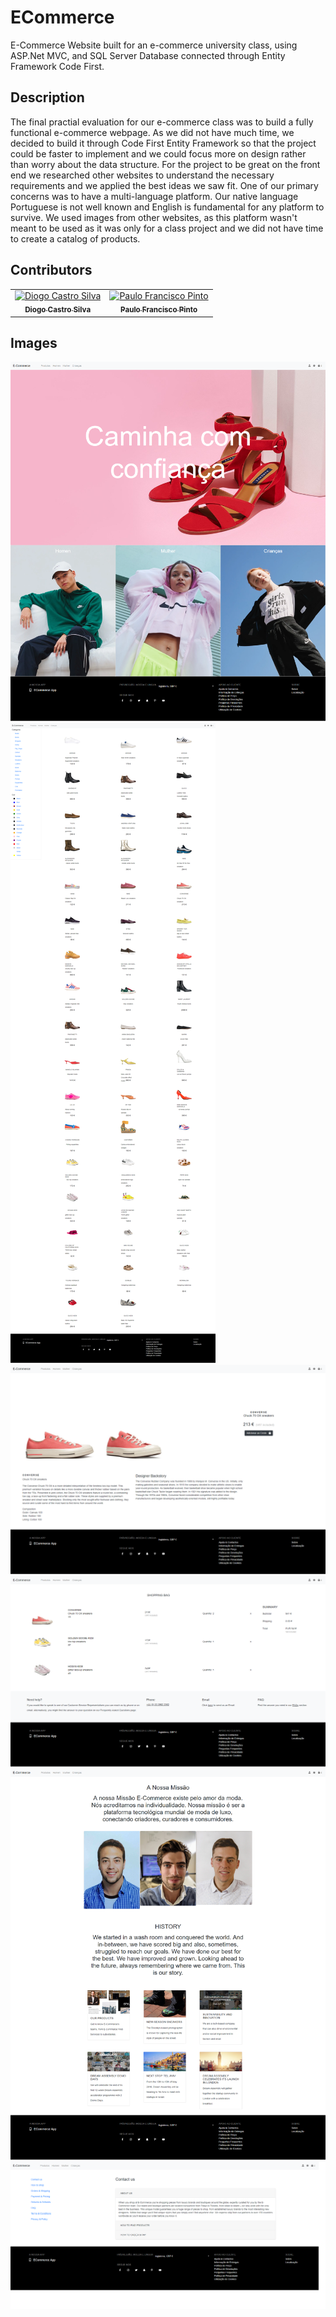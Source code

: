 # ECommerce
E-Commerce Website built for an e-commerce university class, using ASP.Net MVC, and SQL Server Database connected through Entity Framework Code First.

## Description
The final practial evaluation for our e-commerce class was to build a fully functional e-commerce webpage. As we did not have much time, we decided to build it through Code First Entity Framework so that the project could be faster to implement and we could focus more on design rather than worry about the data structure. For the project to be great on the front end we researched other websites to understand the necessary requirements and we applied the best ideas we saw fit. One of our primary concerns was to have a multi-language platform. Our native language Portuguese is not well known and English is fundamental for any platform to survive. We used images from other websites, as this platform wasn't meant to be used as it was only for a class project and we did not have time to create a catalog of products.

## Contributors

<table>
  <tr>
    <td align="center"><a href="https://github.com/DiogoCastroSilva"><img src="https://avatars3.githubusercontent.com/u/32181388?s=460&v=4" width="150px;" alt="Diogo Castro Silva"/><br /><sub><b>Diogo Castro Silva</b></sub></a><br /></td>
    <td align="center"><a href="https://github.com/pintopaulofrancisco"><img src="https://avatars0.githubusercontent.com/u/36799036?s=460&v=4" width="150px;" alt="Paulo Francisco Pinto"/><br /><sub><b>Paulo Francisco Pinto</b></sub></a><br /></td>
    </tr></table>

## Images
![MockUp](https://github.com/DiogoCastroSilva/ECommerce/blob/master/images/e-commerce--homepage.png)
![MockUp](https://github.com/DiogoCastroSilva/ECommerce/blob/master/images/e-commerce--productpage.png)
![MockUp](https://github.com/DiogoCastroSilva/ECommerce/blob/master/images/e-commerce--productdetailspage.png)
![MockUp](https://github.com/DiogoCastroSilva/ECommerce/blob/master/images/e-commerce--bagtpage.png)
![MockUp](https://github.com/DiogoCastroSilva/ECommerce/blob/master/images/e-commerce--aboutpage.png)
![MockUp](https://github.com/DiogoCastroSilva/ECommerce/blob/master/images/e-commerce--policypage.png)
